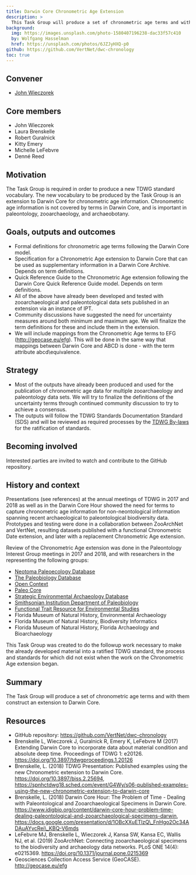 ```yaml
---
title: Darwin Core Chronometric Age Extension
description: >
  This Task Group will produce a set of chronometric age terms and with them construct an extension to Darwin Core.
background:
  img: https://images.unsplash.com/photo-1580407196238-dac33f57c410
  by: Wolfgang Hasselman
  href: https://unsplash.com/photos/6JZJyHXQ-p0
github: https://github.com/VertNet/dwc-chronology
toc: true
---
```


## Convener

- [John Wieczorek](mailto:gtuco.btuco@gmail.com)

## Core members

- John Wieczorek
- Laura Brenskelle
- Robert Guralnick
- Kitty Emery
- Michelle LeFebvre
- Denné Reed

## Motivation

The Task Group is required in order to produce a new TDWG standard vocabulary. The new vocabulary to be produced by the Task Group is an extension to Darwin Core for chronometric age information. Chronometric age information is not covered by terms in Darwin Core, and is important in paleontology, zooarchaeology, and archaeobotany.

## Goals, outputs and outcomes

- Formal definitions for chronometric age terms following the Darwin Core model.
- Specification for a Chronometric Age extension to Darwin Core that can be used as supplementary information in a Darwin Core Archive. Depends on term definitions.
- Quick Reference Guide to the Chronometric Age extension following the Darwin Core Quick Reference Guide model. Depends on term definitions.
- All of the above have already been developed and tested with zooarchaeological and paleontological data sets published in an extension via an instance of IPT. 
- Community discussions have suggested the need for uncertainty measures around both minimum and maximum age. We will finalize the term definitions for these and include them in the extension.
- We will include mappings from the Chronometric Age terms to EFG (<http://geocase.eu/efg>). This will be done in the same way that mappings between Darwin Core and ABCD is done - with the term attribute abcd\equivalence.

## Strategy

- Most of the outputs have already been produced and used for the publication of chronometric age data for multiple zooarchaeology and paleontology data sets. We will try to finalize the definitions of the uncertainty terms through continued community discussion to try to achieve a consensus.
- The outputs will follow the TDWG Standards Documentation Standard (SDS) and will be reviewed as required processes by the [TDWG By-laws](/about/process/) for the ratification of standards.

## Becoming involved

Interested parties are invited to watch and contribute to the GitHub repository.

## History and context

Presentations (see references) at the annual meetings of TDWG in 2017 and 2018 as well as in the Darwin Core Hour showed the need for terms to capture chronometric age information for non-neontological information spanning recent archaeological to paleontological biodiversity data. Prototypes and testing were done in a collaboration between ZooArchNet and VertNet, resulting datasets published with a functional Chronometric Date extension, and later with a replacement Chronometric Age extension.

Review of the Chronometric Age extension was done in the Paleontology Interest Group meetings in 2017 and 2018, and with researchers in the representing the following groups:
- [Neotoma Paleoecology Database](https://www.neotomadb.org/)
- [The Paleobiology Database](https://paleobiodb.org/)
- [Open Context](https://opencontext.org/)
- [Paleo Core](https://paleocore.org/)
- [Strategic Environmental Archaeology Database](https://www.sead.se/)
- [Smithsonian Institution Department of Paleobiology](https://naturalhistory.si.edu/research/paleobiology)
- [Functional Trait Resource for Environmental Studies](https://futreswebsite.netlify.com/)
- Florida Museum of Natural History, Environmental Archaeology
- Florida Museum of Natural History, Biodiversity Informatics
- Florida Museum of Natural History, Florida Archaeology and Bioarchaeology

This Task Group was created to do the followup work necessary to make the already developed material into a ratified TDWG standard, the process and standards for which did not exist when the work on the Chronometric Age extension began.

## Summary

The Task Group will produce a set of chronometric age terms and with them construct an extension to Darwin Core.

## Resources

- GitHub repository: <https://github.com/VertNet/dwc-chronology>
- Brenskelle L, Wieczorek J, Guralnick R, Emery K, LeFebvre M (2017) Extending Darwin Core to incorporate data about material condition and absolute deep time. Proceedings of TDWG 1: e20126. <https://doi.org/10.3897/tdwgproceedings.1.20126>
- Brenskelle, L. (2018) TDWG Presentation: Published examples using the new Chronometric extension to Darwin Core. <https://doi.org/10.3897/biss.2.25694>, <https://spnhctdwg18.sched.com/event/G4Wy/s06-published-examples-using-the-new-chronometric-extension-to-darwin-core>
- Brenskelle, L. (2018) Darwin Core Hour: The Problem of Time - Dealing with Paleontological and Zooarchaeological Specimens in Darwin Core. <https://www.idigbio.org/content/darwin-core-hour-problem-time-dealing-paleontological-and-zooarchaeological-specimens-darwin>, <https://docs.google.com/presentation/d/1OBcXXuETlzQ\_FnHgo2Oc34ADAuAYvcRei\_KBQ-V6mds>
- LeFebvre MJ, Brenskelle L, Wieczorek J, Kansa SW, Kansa EC, Wallis NJ, et al. (2019) ZooArchNet: Connecting zooarchaeological specimens to the biodiversity and archaeology data networks. PLoS ONE 14(4): e0215369. <https://doi.org/10.1371/journal.pone.0215369>
- Geosciences Collection Access Service (GeoCASE). <http://geocase.eu/efg>
